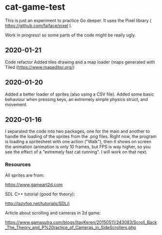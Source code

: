 # cat-game-test
This is just an experiment to practice Go deeper.
It uses the Pixel library ( https://github.com/faiface/pixel ).

Work in progress! so some parts of the code might be really ugly.
## 2020-01-21
Code refactor
Added tiles drawing and a map loader (maps generated with Tiled (https://www.mapeditor.org/)
## 2020-01-20
Added a better loader of sprites (also using a CSV file). 
Added some basic behaviour when pressing keys, an extremely simple physics struct, and movement.

## 2020-01-16
I separated the code into two packages, one for the main and another to handle the loading of the sprites from the .png files.
Right now, the program is loading a spritesheet with one action ("Walk"), then it shows on screen the animation (animation is only 10 frames, but FPS is way higher, so you see the effect of a "extremely fast cat running". I will work on that next.



### Resources

All sprites are from: 

https://www.gameart2d.com

SDL C++ tutorial (good for theory):

http://lazyfoo.net/tutorials/SDL/i

Article about scrolling and cameras in 2d game:

https://www.gamasutra.com/blogs/ItayKeren/20150511/243083/Scroll_Back_The_Theory_and_P%20ractice_of_Cameras_in_SideScrollers.php
